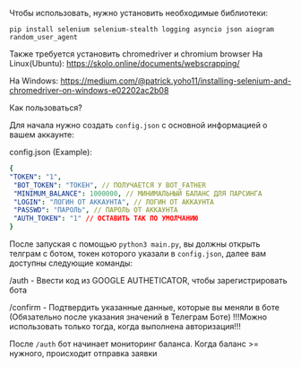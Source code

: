 Чтобы использовать, нужно установить необходимые библиотеки:
```
pip install selenium selenium-stealth logging asyncio json aiogram random_user_agent
```
Также требуется установить chromedriver и chromium browser
На Linux(Ubuntu):
https://skolo.online/documents/webscrapping/

На Windows:
https://medium.com/@patrick.yoho11/installing-selenium-and-chromedriver-on-windows-e02202ac2b08

Как пользоваться?

Для начала нужно создать ```config.json``` с основной информацией о вашем аккаунте:

config.json (Example):
```yaml
{
"TOKEN": "1",
 "BOT_TOKEN": "ТОКЕН", // ПОЛУЧАЕТСЯ У BOT_FATHER
 "MINIMUM_BALANCE": 1000000, // МИНИМАЛЬНЫЙ БАЛАНС ДЛЯ ПАРСИНГА
 "LOGIN": "ЛОГИН ОТ АККАУНТА", // ЛОГИН ОТ АККАУНТА
 "PASSWD": "ПАРОЛЬ", // ПАРОЛЬ ОТ АККАУНТА
 "AUTH_TOKEN": "1" // ОСТАВИТЬ ТАК ПО УМОЛЧАНИЮ
}
```

После запуская с помощью ```python3 main.py```, вы должны открыть телграм с ботом, токен которого указали в ```config.json```, далее вам доступны следующие команды:

/auth - Ввести код из GOOGLE AUTHETICATOR, чтобы зарегистрировать бота

/confirm - Подтвердить указанные данные, которые вы меняли в боте (Обязательно после указания значений в Телеграм Боте) !!!Можно использовать только тогда, когда выполнена авторизация!!!


После ```/auth``` бот начинает мониторинг баланса. Когда баланс >= нужного, происходит отправка заявки 




